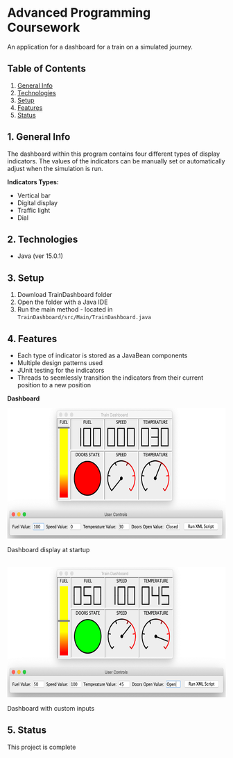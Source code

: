 # Advanced Programming Coursework

An application for a dashboard for a train on a simulated journey.


## Table of Contents
1. [General Info](#1-general-info)
2. [Technologies](#2-technologies)
3. [Setup](#3-Setup)
4. [Features](#4-features)
5. [Status](#5-status)


## 1. General Info
The dashboard within this program contains four different types of display indicators.  The values of the indicators can be manually set or automatically adjust when the simulation is run.

__Indicators Types:__
- Vertical bar
- Digital display
- Traffic light
- Dial


## 2. Technologies
- Java (ver 15.0.1)


## 3. Setup
1. Download TrainDashboard folder 
2. Open the folder with a Java IDE
3. Run the main method - located in `TrainDashboard/src/Main/TrainDashboard.java`


## 4. Features
- Each type of indicator is stored as a JavaBean components
- Multiple design patterns used
- JUnit testing for the indicators
- Threads to seemlessly transition the indicators from their current position to a new position

__Dashboard__
<p float="left">
    <img src="./Images/Dashboard_Startup.png" alt="Dashboard with fuel at 100%, speed at 0, temperature at 30 and door state closed" height=300 width=auto />
</p>
Dashboard display at startup

<br />
<br />

<p float="left">
    <img src="./Images/Dashboard_Custom.png" alt="Dashboard with fuel at 50%, speed at 100, temperature at 45 and door state open" height=300 width=auto />
</p>
Dashboard with custom inputs


## 5. Status
This project is complete
